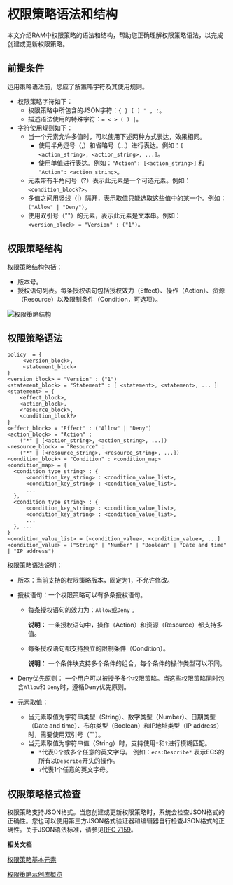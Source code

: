 # 权限策略语法和结构

本文介绍RAM中权限策略的语法和结构，帮助您正确理解权限策略语法，以完成创建或更新权限策略。

## 前提条件

运用策略语法前，您应了解策略字符及其使用规则。

-   权限策略字符如下：
    -   权限策略中所包含的JSON字符：`{ } [ ] " , :`。
    -   描述语法使用的特殊字符：`= < > ( ) |`。
-   字符使用规则如下：
    -   当一个元素允许多值时，可以使用下述两种方式表达，效果相同。
        -   使用半角逗号（,）和省略号（...）进行表达。例如：`[ <action_string>, <action_string>, ...]`。
        -   使用单值进行表达。例如：`"Action": [<action_string>]` 和 `"Action": <action_string>`。
    -   元素带有半角问号（?）表示此元素是一个可选元素。例如：`<condition_block?>`。
    -   多值之间用竖线（\|）隔开，表示取值只能选取这些值中的某一个。例如：`("Allow" | "Deny")`。
    -   使用双引号（""）的元素，表示此元素是文本串。例如：`<version_block> = "Version" : ("1")`。

## 权限策略结构

权限策略结构包括：

-   版本号。
-   授权语句列表。每条授权语句包括授权效力（Effect）、操作（Action）、资源（Resource）以及限制条件（Condition，可选项）。

![权限策略结构](https://static-aliyun-doc.oss-accelerate.aliyuncs.com/assets/img/zh-CN/0483819951/p14403.png)

## 权限策略语法

```
policy  = {
     <version_block>,
     <statement_block>
}
<version_block> = "Version" : ("1")
<statement_block> = "Statement" : [ <statement>, <statement>, ... ]
<statement> = { 
    <effect_block>,
    <action_block>,
    <resource_block>,
    <condition_block?>
}
<effect_block> = "Effect" : ("Allow" | "Deny")  
<action_block> = "Action" : 
    ("*" | [<action_string>, <action_string>, ...])
<resource_block> = "Resource" : 
    ("*" | [<resource_string>, <resource_string>, ...])
<condition_block> = "Condition" : <condition_map>
<condition_map> = {
  <condition_type_string> : { 
      <condition_key_string> : <condition_value_list>,
      <condition_key_string> : <condition_value_list>,
      ...
  },
  <condition_type_string> : {
      <condition_key_string> : <condition_value_list>,
      <condition_key_string> : <condition_value_list>,
      ...
  }, ...
}  
<condition_value_list> = [<condition_value>, <condition_value>, ...]
<condition_value> = ("String" | "Number" | "Boolean" | "Date and time" | "IP address")
```

权限策略语法说明：

-   版本：当前支持的权限策略版本，固定为1，不允许修改。
-   授权语句：一个权限策略可以有多条授权语句。
    -   每条授权语句的效力为：`Allow`或`Deny` 。

        **说明：** 一条授权语句中，操作（Action）和资源（Resource）都支持多值。

    -   每条授权语句都支持独立的限制条件（Condition）。

        **说明：** 一个条件块支持多个条件的组合，每个条件的操作类型可以不同。

-   Deny优先原则： 一个用户可以被授予多个权限策略。当这些权限策略同时包含`Allow`和 `Deny`时，遵循Deny优先原则。
-   元素取值：
    -   当元素取值为字符串类型（String）、数字类型（Number）、日期类型（Date and time）、布尔类型（Boolean）和IP地址类型（IP address）时，需要使用双引号（""）。
    -   当元素取值为字符串值（String）时，支持使用`*`和`?`进行模糊匹配。
        -   `*`代表0个或多个任意的英文字母。 例如：`ecs:Describe*` 表示ECS的所有以`Describe`开头的操作。
        -   `?`代表1个任意的英文字母。

## 权限策略格式检查

权限策略支持JSON格式。当您创建或更新权限策略时，系统会检查JSON格式的正确性。您也可以使用第三方JSON格式验证器和编辑器自行检查JSON格式的正确性。关于JSON语法标准，请参见[RFC 7159](http://tools.ietf.org/html/rfc7159)。

**相关文档**  


[权限策略基本元素](/cn.zh-CN/权限策略管理/权限策略语言/权限策略基本元素.md)

[权限策略示例库概览](/cn.zh-CN/权限策略管理/权限策略示例库/权限策略示例库概览.md)

